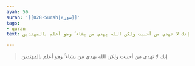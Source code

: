 ```yaml
---
ayah: 56
surah: '[[028-Surah|سورة]]'
tags:
- quran
text: إنك لا تهدي من أحببت ولكن الله يهدي من يشاء ۚ وهو أعلم بالمهتدين

---
```

> إنك لا تهدي من أحببت ولكن الله يهدي من يشاء ۚ وهو أعلم بالمهتدين
